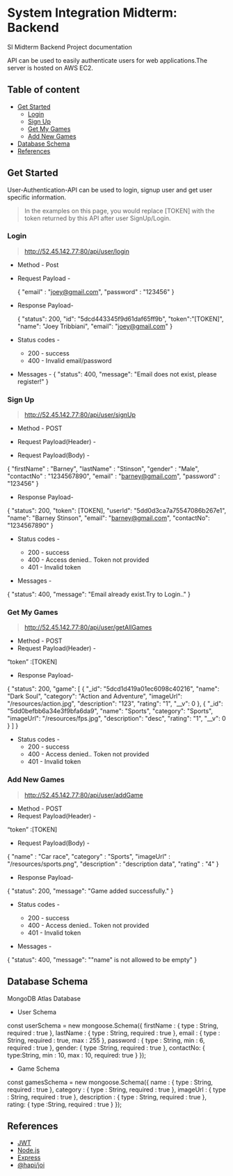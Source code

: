 # System Integration Midterm: Backend
SI Midterm Backend Project documentation

API can be used to easily authenticate users for web applications.The server is hosted on AWS EC2.

## Table of content
* [Get Started](#get-started)
    * [Login](#login)
    * [Sign Up](#sign-up)
    * [Get My Games](#get-my-games)
    * [Add New Games](#add-new-games)
* [Database Schema](#database-schema)
* [References](#references)

## Get Started
User-Authentication-API can be used to login, signup user and get user specific information.
> In the examples on this page, you would replace [TOKEN] with the token returned by this API after user SignUp/Login.
### Login 
> http://52.45.142.77:80/api/user/login
* Method - Post 
* Request Payload - 
   
   {
     "email" : "joey@gmail.com",
     "password" : "123456"
   }
   
* Response Payload- 
    
   {
       "status": 200,
       "id": "5dcd443345f9d61daf65ff9b",
       "token":"[TOKEN]",
       "name": "Joey Tribbiani",
       "email": "joey@gmail.com"
   }
   

* Status codes -
   * 200 - success
   * 400 - Invalid email/password
   
* Messages - 
   {
    "status": 400,
    "message": "Email does not exist, please register!"
   }

### Sign Up
> http://52.45.142.77:80/api/user/signUp
* Method - POST
* Request Payload(Header) -

* Request Payload(Body) -

{
	  "firstName" : "Barney",
    "lastName" : "Stinson",
    "gender" : "Male",
    "contactNo" : "1234567890",
    "email" : "barney@gmail.com",
    "password" : "123456"
}


* Response Payload- 

{
    "status": 200,
    "token": [TOKEN],
    "userId": "5dd0d3ca7a75547086b267e1",
    "name": "Barney Stinson",
    "email": "barney@gmail.com",
    "contactNo": "1234567890"
}


* Status codes - 
   * 200 - success
   * 400 - Access denied.. Token not provided
   * 401 - Invalid token

* Messages - 

{
    "status": 400,
    "message": "Email already exist.Try to Login.."
}


### Get My Games
> http://52.45.142.77:80/api/user/getAllGames
* Method - POST
* Request Payload(Header) -

“token” :[TOKEN]

* Response Payload- 

{
    "status": 200,
    "game": [
        {
            "_id": "5dcd1d419a01ec6098c40216",
            "name": "Dark Soul",
            "category": "Action and Adventure",
            "imageUrl": "/resources/action.jpg",
            "description": "123",
            "rating": "1",
            "__v": 0
        },
        {
            "_id": "5dd0befbb6a34e3f9bfa6da9",
            "name": "Sports",
            "category": "Sports",
            "imageUrl": "/resources/fps.jpg",
            "description": "desc",
            "rating": "1",
            "__v": 0
        }
    ]
}


* Status codes - 
   * 200 - success
   * 400 - Access denied.. Token not provided
   * 401 - Invalid token


### Add New Games
> http://52.45.142.77:80/api/user/addGame
* Method - POST
* Request Payload(Header) -

“token” :[TOKEN]

* Request Payload(Body) -

{
	"name" : "Car race",
  "category" : "Sports",
  "imageUrl" : "/resources/sports.png",
  "description" : "description data",
  "rating" : "4"
}


* Response Payload- 

{
    "status": 200,
    "message": "Game added successfully."
}


* Status codes - 
   * 200 - success
   * 400 - Access denied.. Token not provided
   * 401 - Invalid token

* Messages - 

{
    "status": 400,
    "message": "\"name\" is not allowed to be empty"
}

## Database Schema

MongoDB Atlas Database 

* User Schema

const userSchema = new mongoose.Schema({
    firstName : {
        type : String,
        required : true
    },
    lastName : {
        type : String,
        required : true
    },
    email : {
        type : String,
        required : true,
        max : 255
    },
    password : {
        type : String,
        min : 6,
        required : true
    },
    gender: {
        type :String,
        required : true
    },
    contactNo: {
        type:String,
        min : 10,
        max : 10,
        required: true
    }
});

* Game Schema

const gamesSchema = new mongoose.Schema({
    name : {
        type : String,
        required : true
    },
    category : {
        type : String,
        required : true
    },
    imageUrl : {
        type : String,
        required : true
    },
    description : {
        type : String,
        required : true
    },
    rating: {
        type :String,
        required : true
    }
});


## References
- [JWT](https://jwt.io)
- [Node.js](https://nodejs.org/en/)
- [Express](https://expressjs.com)
- [@hapi/joi](https://www.npmjs.com/package/@hapi/joi)
